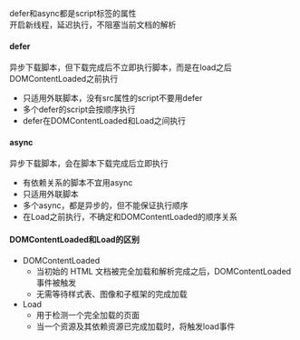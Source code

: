 defer和async都是script标签的属性   
开启新线程，延迟执行，不阻塞当前文档的解析  

#### defer
异步下载脚本，但下载完成后不立即执行脚本，而是在load之后DOMContentLoaded之前执行    
- 只适用外联脚本，没有src属性的script不要用defer  
- 多个defer的script会按顺序执行
- defer在DOMContentLoaded和Load之间执行

#### async
异步下载脚本，会在脚本下载完成后立即执行 
- 有依赖关系的脚本不宜用async
- 只适用外联脚本
- 多个async，都是异步的，但不能保证执行顺序
- 在Load之前执行，不确定和DOMContentLoaded的顺序关系

#### DOMContentLoaded和Load的区别
- DOMContentLoaded
  - 当初始的 HTML 文档被完全加载和解析完成之后，DOMContentLoaded 事件被触发  
  - 无需等待样式表、图像和子框架的完成加载
- Load
  - 用于检测一个完全加载的页面    
  - 当一个资源及其依赖资源已完成加载时，将触发load事件
